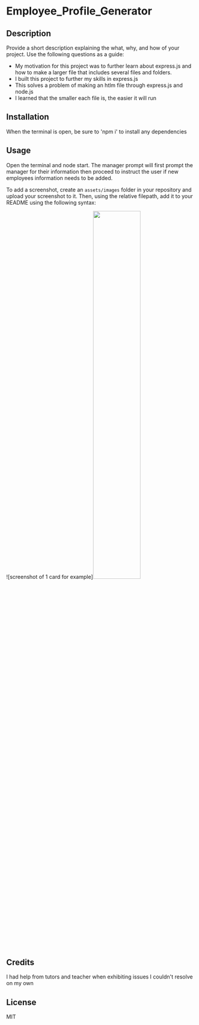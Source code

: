 # Employee_Profile_Generator

## Description

Provide a short description explaining the what, why, and how of your project. Use the following questions as a guide:

- My motivation for this project was to further learn about express.js and how to make a larger file that includes several files and folders.
- I built this project to further my skills in express.js
- This solves a problem of making an htlm file through express.js and node.js
- I learned that the smaller each file is, the easier it will run

## Installation

When the terminal is open, be sure to 'npm i' to install any dependencies

## Usage

Open the terminal and node start. The manager prompt will first prompt the manager for their information then proceed to instruct the user if new employees information needs to be added.

To add a screenshot, create an `assets/images` folder in your repository and upload your screenshot to it. Then, using the relative filepath, add it to your README using the following syntax:


![screenshot of 1 card for example][<img src="../dist/Screenshot%2022-10-25$33
606.png" href="https://bootcampspot.instructuremedia.com/embed/c600fc07-743f-4314-8bb7-39534fa7a2e2" width="50%">](./dist/Screenshot%202022-10-25%20223505.png)

## Credits

I had help from tutors and teacher when exhibiting issues I couldn't resolve on my own

## License

MIT
